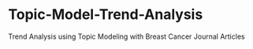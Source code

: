 # Topic-Model-Trend-Analysis
Trend Analysis using Topic Modeling with Breast Cancer Journal Articles
